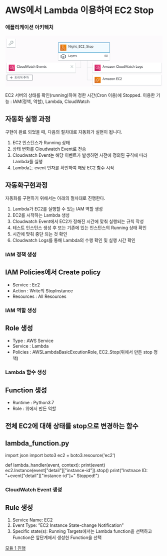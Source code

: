 # AWS에서 Lambda 이용하여 EC2 Stop

### 애플리케이션 아키텍처

![Lambda_EC2_Stop](/Image/Lambda_EC2_Stop.PNG)

EC2 서버의 상태를 확인(running)하여 정한 시간(Cron 이용)에 Stopped.
이용한 기능 : IAM(정책, 역할), Lambda, CloudWatch

## 자동화 실행 과정
구현이 완료 되었을 때, 다음의 절차대로 자동화가 실현이 됩니다.
1. EC2 인스턴스가 Running 상태
2. 상태 변화를 Cloudwatch Event로 전송
3. Cloudwatch Event는 해당 이벤트가 발생하면 사전에 정의된 규칙에 따라 Lambda를 실행
4. Lambda는 event 인자를 확인하여 해당 EC2 함수 시작

## 자동화구현과정
자동화를 구현하기 위해서는 아래의 절차대로 진행한다.
1. Lambda가 EC2를 실행할 수 있는 IAM 역할 생성
2. EC2를 시작하는 Lambda 생성
3. Cloudwatch Event에서 EC2가 정해진 시간에 맞춰 실행되는 규칙 작성
4. 테스트 인스턴스 생성 후 또는 기존에 있는 인스턴스의 Running 상태 확인
5. 시간에 맞춰 중단 되는 것 확인
6. Cloudwatch Logs를 통해 Lambda의 수행 확인 및 실행 시간 확인

### IAM 정책 생성
## IAM Policies에서 Create policy
- Service : Ec2
- Action : Write의 StopInstance
- Resources : All Resources

### IAM 역할 생성
## Role 생성
- Type : AWS Service
- Service : Lambda
- Policies : AWSLambdaBasicExcutionRole, EC2_Stop(위에서 만든 stop 정책)

### Lambda 함수 생성
## Function 생성
- Runtime : Python3.7
- Role : 위에서 만든 역할

## 전체 EC2에 대해 상태를 stop으로 변경하는 함수
## lambda_function.py
import json
import boto3
ec2 = boto3.resource('ec2')

def lambda_handler(event, context):
    print(event)
    ec2.Instance(event["detail"]["instance-id"]).stop()
    print("Instnace ID: "+event["detail"]["instance-id"]+" Stopped!")
    

### CloudWatch Event 생성
## Rule 생성
1. Service Name: EC2
2. Event Type: ”EC2 Instance State-change Notification”
3. Specific state(s): Running
Targets에서는 Lambda function을 선택하고 Function은 앞단계에서 생성한 Function을 선택


[모듈 1 진행](/module-1)




